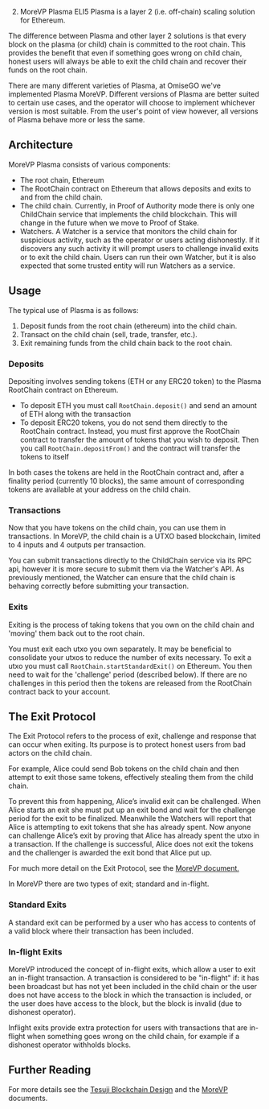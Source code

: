 2. MoreVP Plasma ELI5
Plasma is a layer 2 (i.e. off-chain) scaling solution for Ethereum.

The difference between Plasma and other layer 2 solutions is that every block on the plasma (or child) chain is committed to the root chain. This provides the benefit that even if something goes wrong on child chain, honest users will always be able to exit the child chain and recover their funds on the root chain.

There are many different varieties of Plasma, at OmiseGO we've implemented Plasma MoreVP. Different versions of Plasma are better suited to certain use cases, and the operator will choose to implement whichever version is most suitable. From the user's point of view however, all versions of Plasma behave more or less the same.

## Architecture

MoreVP Plasma consists of various components:
- The root chain, Ethereum
- The RootChain contract on Ethereum that allows deposits and exits to and from the child chain.
- The child chain. Currently, in Proof of Authority mode there is only one ChildChain service that implements the child blockchain. This will change in the future when we move to Proof of Stake.
- Watchers. A Watcher is a service that monitors the child chain for suspicious activity, such as the operator or users acting dishonestly. If it discovers any such activity it will prompt users to challenge invalid exits or to exit the child chain. Users can run their own Watcher, but it is also expected that some trusted entity will run Watchers as a service.

## Usage

The typical use of Plasma is as follows:

1. Deposit funds from the root chain (ethereum) into the child chain.
2. Transact on the child chain (sell, trade, transfer, etc.).
3. Exit remaining funds from the child chain back to the root chain.

### Deposits
Depositing involves sending tokens (ETH or any ERC20 token) to the Plasma RootChain contract on Ethereum.

 - To deposit ETH you must call `RootChain.deposit()` and send an amount of ETH along with the transaction
 - To deposit ERC20 tokens, you do not send them directly to the RootChain contract. Instead, you must first approve the RootChain contract to transfer the amount of tokens that you wish to deposit. Then you call `RootChain.depositFrom()` and the contract will transfer the tokens to itself

In both cases the tokens are held in the RootChain contract and, after a finality period (currently 10 blocks), the same amount of corresponding tokens are available at your address on the child chain.

### Transactions
Now that you have tokens on the child chain, you can use them in transactions. In MoreVP, the child chain is a UTXO based blockchain, limited to 4 inputs and 4 outputs per transaction. 

You can submit transactions directly to the ChildChain service via its RPC api, however it is more secure to submit them via the Watcher's API. As previously mentioned, the Watcher can ensure that the child chain is behaving correctly before submitting your transaction.

### Exits
Exiting is the process of taking tokens that you own on the child chain and 'moving' them back out to the root chain.

You must exit each utxo you own separately. It may be beneficial to consolidate your utxos to reduce the number of exits necessary. To exit a utxo you must call `RootChain.startStandardExit()` on Ethereum. You then need to wait for the 'challenge' period (described below). If there are no challenges in this period then the tokens are released from the RootChain contract back to your account.

## The Exit Protocol
The Exit Protocol refers to the process of exit, challenge and response that can occur when exiting. Its purpose is to protect honest users from bad actors on the child chain.

For example, Alice could send Bob tokens on the child chain and then attempt to exit those same tokens, effectively stealing them from the child chain.

To prevent this from happening, Alice’s invalid exit can be challenged. When Alice starts an exit she must put up an exit bond and wait for the challenge period for the exit to be finalized. Meanwhile the Watchers will report that Alice is attempting to exit tokens that she has already spent. Now anyone can challenge Alice’s exit by proving that Alice has already spent the utxo in a transaction. If the challenge is successful, Alice does not exit the tokens and the challenger is awarded the exit bond that Alice put up.

For much more detail on the Exit Protocol, see the [MoreVP document.](https://github.com/omisego/elixir-omg/blob/master/docs/morevp.md)

In MoreVP there are two types of exit; standard and in-flight.

### Standard Exits
A standard exit can be performed by a user who has access to contents of a valid block where their transaction has been included.

### In-flight Exits
MoreVP introduced the concept of in-flight exits, which allow a user to exit an in-flight transaction. A transaction is considered to be "in-flight" if:
it has been broadcast but has not yet been included in the child chain 
or the user does not have access to the block in which the transaction is included, 
or the user does have access to the block, but the block is invalid (due to dishonest operator).

Inflight exits provide extra protection for users with transactions that are in-flight when something goes wrong on the child chain, for example if a dishonest operator withholds blocks.


## Further Reading
For more details see the [Tesuji Blockchain Design](https://github.com/omisego/elixir-omg/blob/master/docs/tesuji_blockchain_design.md) and the [MoreVP](https://github.com/omisego/elixir-omg/blob/master/docs/morevp.md) documents.
